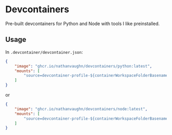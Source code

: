 # Devcontainers

Pre-built devcontainers for Python and Node with tools I like preinstalled.

## Usage

In `.devcontainer/devcontainer.json`:

```json
{
    "image": "ghcr.io/nathanvaughn/devcontainers/python:latest",
    "mounts": [
        "source=devcontainer-profile-${containerWorkspaceFolderBasename},target=/home/vscode/,type=volume"
    ]
}
```

or

```json
{
    "image": "ghcr.io/nathanvaughn/devcontainers/node:latest",
    "mounts": [
        "source=devcontainer-profile-${containerWorkspaceFolderBasename},target=/home/node/,type=volume"
    ]
}
```
